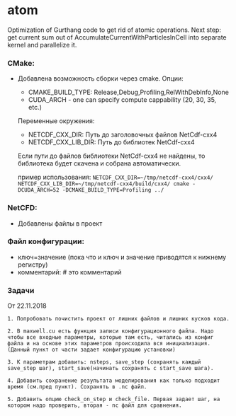 # atom #
Optimization of Gurthang code to get rid of atomic operations. Next step: get current sum out of AccumulateCurrentWithParticlesInCell into separate kernel and parallelize it.

### CMake: ###
* Добавлена возможность сборки через cmake.
  Опции:
  	* CMAKE\_BUILD\_TYPE: Release,Debug,Profiling,RelWithDebInfo,None
	* CUDA\_ARCH - one can specify compute cappability (20, 30, 35, etc.)

  Переменные окружения:
  	* NETCDF\_CXX\_DIR: Путь до заголовочных файлов NetCdf-cxx4
	* NETCDF\_CXX\_LIB\_DIR: Путь до библиотек NetCdf-cxx4
  
  Если пути до файлов библиотеки NetCdf-cxx4 не найдены, то библиотека будет скачена и собрана автоматически.

  пример использования:
  	`NETCDF_CXX_DIR=~/tmp/netcdf-cxx4/cxx4/ NETCDF_CXX_LIB_DIR=~/tmp/netcdf-cxx4/build/cxx4/ cmake -DCUDA_ARCH=52 -DCMAKE_BUILD_TYPE=Profiling ../`

### NetCFD: ###
* Добавлены файлы в проект

### Файл конфигурации: ###
* ключ=значение (пока что и ключ и значение приводятся к нижнему регистру)
* комментарий:  # это комментарий

### Задачи ###

От 22.11.2018

	1. Попробовать почистить проект от лишних файлов и лишних кусков кода.
	
	2. В maxwell.cu есть функция записи конфигурационного файла. Надо чтобы все входные параметры, которые там есть, читались из конфиг файла и на основе этих параметров происходила вся инициализация. (Данный пункт от части задает конфигурацию установки)
	
	3. К параметрам добавить: nsteps, save_step (сохранять каждый save_step шаг), start_save(начинать сохранять с start_save шага).
	
	4. Добавить сохранение результата моделирования как только подходит время (см.пред пункт). Сохранять в .nc файл.
	
	5. Добавить опцию check_on_step и check_file. Первая задает шаг, на котором надо проверить, вторая - nc файл для сравнения.
